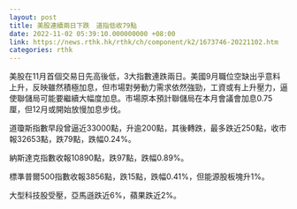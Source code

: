 ```yaml
---
layout: post
title: 美股連續兩日下跌　道指低收79點
date: 2022-11-02 05:39:10.000000000 +08:00
link: https://news.rthk.hk/rthk/ch/component/k2/1673746-20221102.htm
categories: rthk
---
```


美股在11月首個交易日先高後低，3大指數連跌兩日。美國9月職位空缺出乎意料上升，反映雖然積極加息，但市場對勞動力需求依然強勁，工資或有上升壓力，逼使聯儲局可能要繼續大幅度加息。市場原本預計聯儲局在本月會議會加息0.75厘，但12月或開始放慢加息步伐。

道瓊斯指數早段曾逼近33000點，升逾200點，其後轉跌，最多跌近250點，收市報32653點，跌79點，跌幅0.24%。

納斯達克指數收報10890點，跌97點，跌幅0.89%。

標準普爾500指數收報3856點，跌15點，跌幅0.41%，但能源股板塊升1%。

大型科技股受壓，亞馬遜跌近6%，蘋果跌近2%。
